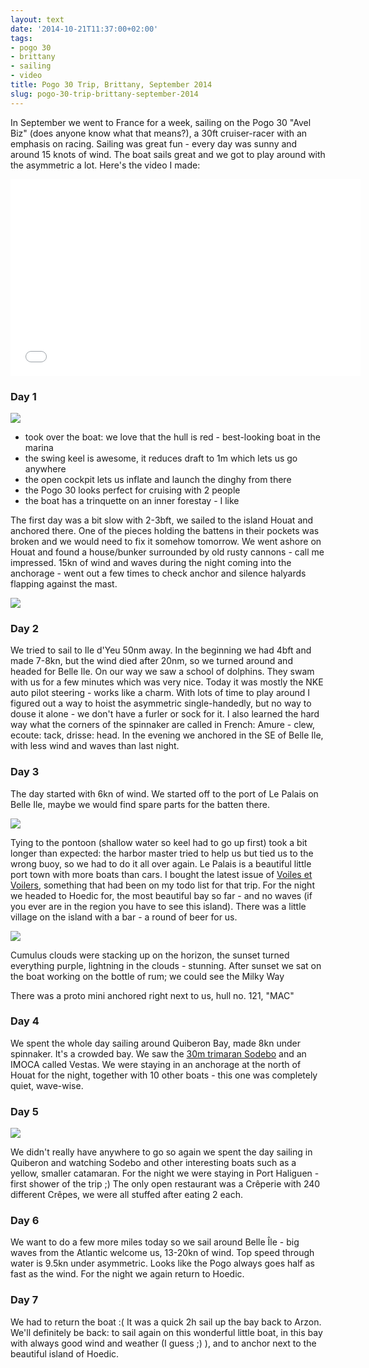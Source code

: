 ```yaml
---
layout: text
date: '2014-10-21T11:37:00+02:00'
tags:
- pogo 30
- brittany
- sailing
- video
title: Pogo 30 Trip, Brittany, September 2014
slug: pogo-30-trip-brittany-september-2014
---
```

In September we went to France for a week, sailing on the Pogo 30 "Avel Biz" (does anyone know what that means?), a 30ft cruiser-racer with an emphasis on racing. Sailing was great fun - every day was sunny and around 15 knots of wind. The boat sails great and we got to play around with the asymmetric a lot. Here's the video I made:

<iframe width="560" height="315" src="//www.youtube.com/embed/vZHuwSWj78Y" frameborder="0" allowfullscreen></iframe>

### Day 1

![](https://31.media.tumblr.com/2b6bcbf59402f69591646a6be5e7aa09/tumblr_inline_ndsfx3DDF01qcydz0.jpg)

* took over the boat: we love that the hull is red - best-looking boat in the marina
* the swing keel is awesome, it reduces draft to 1m which lets us go anywhere
* the open cockpit lets us inflate and launch the dinghy from there
* the Pogo 30 looks perfect for cruising with 2 people
* the boat has a trinquette on an inner forestay - I like

The first day was a bit slow with 2-3bft, we sailed to the island Houat and anchored there.
One of the pieces holding the battens in their pockets was broken and we would need to fix it somehow tomorrow.
We went ashore on Houat and found a house/bunker surrounded by old rusty cannons - call me impressed.
15kn of wind and waves during the night coming into the anchorage - went out a few times to check anchor and silence halyards flapping against the mast.

![](https://31.media.tumblr.com/25bced9d3e5ae199455bd8b7c136c91f/tumblr_inline_ndsfzaumN31qcydz0.jpg)

### Day 2

We tried to sail to Ile d'Yeu 50nm away. In the beginning we had 4bft and made 7-8kn, but the wind died after 20nm, so we turned around and headed for Belle Ile.
On our way we saw a school of dolphins. They swam with us for a few minutes which was very nice.
Today it was mostly the NKE auto pilot steering - works like a charm.
With lots of time to play around I figured out a way to hoist the asymmetric single-handedly, but no way to douse it alone - we don't have a furler or sock for it.
I also learned the hard way what the corners of the spinnaker are called in French: Amure - clew, ecoute: tack, drisse: head.
In the evening we anchored in the SE of Belle Ile, with less wind and waves than last night.

### Day 3

The day started with 6kn of wind. We started off to the port of Le Palais on Belle Ile, maybe we would find spare parts for the batten there.

![](https://31.media.tumblr.com/c98e0f9e557d143d5d40d9663ea34eaf/tumblr_inline_ndsfwfvuX81qcydz0.jpg)

Tying to the pontoon (shallow water so keel had to go up first) took a bit longer than expected: the harbor master tried to help us but tied us to the wrong buoy, so we had to do it all over again.
Le Palais is a beautiful little port town with more boats than cars. I bought the latest issue of [Voiles et Voilers](http://www.voilesetvoiliers.com/), something that had been on my todo list for that trip.
For the night we headed to Hoedic for, the most beautiful bay so far - and no waves (if you ever are in the region you have to see this island).
There was a little village on the island with a bar - a round of beer for us.

![](https://31.media.tumblr.com/d4eacf87a13305341540b500ff5bb5e6/tumblr_inline_ndsfuq5YVb1qcydz0.jpg)

Cumulus clouds were stacking up on the horizon, the sunset turned everything purple, lightning in the clouds - stunning.
After sunset we sat on the boat working on the bottle of rum; we could see the Milky Way

There was a proto mini anchored right next to us, hull no. 121, "MAC"

### Day 4

We spent the whole day sailing around Quiberon Bay, made 8kn under spinnaker.
It's a crowded bay. We saw the [30m trimaran Sodebo](http://www.sodebo.fr/voile) and an IMOCA called Vestas.
We were staying in an anchorage at the north of Houat for the night, together with 10 other boats - this one was completely quiet, wave-wise.

### Day 5

![](https://31.media.tumblr.com/9026587349c79e8c8281d69136ed9983/tumblr_inline_ndsg1yLS0W1qcydz0.jpg)

We didn't really have anywhere to go so again we spent the day sailing in Quiberon and watching Sodebo and other interesting boats such as a yellow, smaller catamaran.
For the night we were staying in Port Haliguen - first shower of the trip ;)
The only open restaurant was a Crêperie with 240 different Crêpes, we were all stuffed after eating 2 each.

### Day 6

We want to do a few more miles today so we sail around Belle Île - big waves from the Atlantic welcome us, 13-20kn of wind. Top speed through water is 9.5kn under asymmetric. Looks like the Pogo always goes half as fast as the wind. For the night we again return to Hoedic.

### Day 7

We had to return the boat :( It was a quick 2h sail up the bay back to Arzon. We'll definitely be back: to sail again on this wonderful little boat, in this bay with always good wind and weather (I guess ;) ), and to anchor next to the beautiful island of Hoedic.

